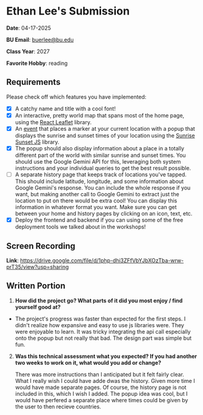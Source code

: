# Ethan Lee's Submission
**Date**: 04-17-2025

**BU Email**: buerlee@bu.edu

**Class Year**: 2027

**Favorite Hobby**: reading

## Requirements
Please check off which features you have implemented:
- [x] A catchy name and title with a cool font!
- [x] An interactive, pretty world map that spans most of the home page, using the [React Leaflet](https://react-leaflet.js.org/) library.
- [x] An [event](https://react-leaflet.js.org/docs/example-events/) that places a marker at your current location with a popup that displays the sunrise and sunset times of your location using the [Sunrise Sunset JS](https://www.npmjs.com/package/sunrise-sunset-js) library.
- [x] The popup should also display information about a place in a totally different part of the world with similar sunrise and sunset times. You should use the Google Gemini API for this, leveraging both system instructions and your individual queries to get the best result possible.
- [ ] A separate history page that keeps track of locations you've tapped. This should include latitude, longitude, and some information about Google Gemini's response. You can include the whole response if you want, but making another call to Google Gemini to extract just the location to put on there would be extra cool! You can display this information in whatever format you want. Make sure you can get between your home and history pages by clicking on an icon, text, etc.
- [x] Deploy the frontend and backend if you can using some of the free deployment tools we talked about in the workshops!

## Screen Recording 
**Link**: https://drive.google.com/file/d/1php-dhi3ZFfVbYJbXOzTba-wrw-prT35/view?usp=sharing 

## Written Portion
1. **How did the project go? What parts of it did you most enjoy / find yourself good at?**

- The project's progress was faster than expected for the first steps. I didn't realize how expansive and easy to use js libraries were. They were enjoyable to learn. It was tricky integrating the api call especially onto the popup but not really that bad. The design part was simple but fun.
2. **Was this technical assessment what you expected? If you had another two weeks to work on it, what would you add or change?**

   There was more instructions than I anticipated but it felt fairly clear. What I really wish I could have adde dwas the history. Given more time I would have made separate pages. Of course, the history page is not included in this, which I wish I added. The popup idea was cool, but I would have perfered a separate place where times could be given by the user to then recieve countries.


